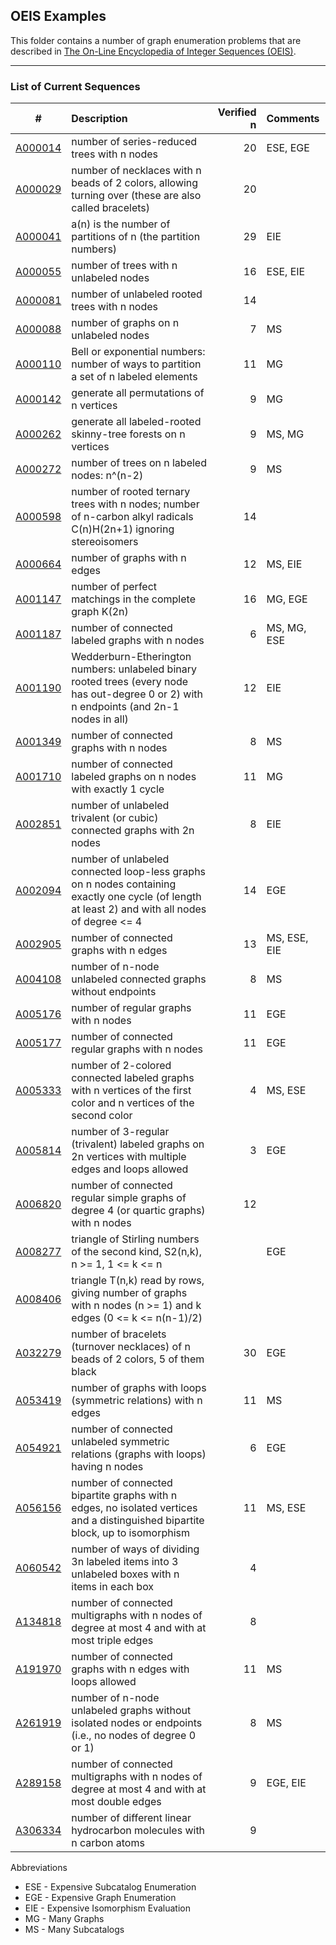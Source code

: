 ## OEIS Examples

This folder contains a number of graph enumeration problems that are described in [The On-Line Encyclopedia of Integer Sequences (OEIS)](https://oeis.org/).

---
### List of Current Sequences

| # | Description | Verified n | Comments |
|---|:---|---:|:---|
| [A000014](https://oeis.org/A000014) | number of series-reduced trees with n nodes | 20 | ESE, EGE |
| [A000029](https://oeis.org/A000029) | number of necklaces with n beads of 2 colors, allowing turning over (these are also called bracelets)  | 20 |
| [A000041](https://oeis.org/A000041) | a(n) is the number of partitions of n (the partition numbers) | 29 | EIE |
| [A000055](https://oeis.org/A000055) | number of trees with n unlabeled nodes | 16 | ESE, EIE |
| [A000081](https://oeis.org/A000081) | number of unlabeled rooted trees with n nodes | 14 |  |
| [A000088](https://oeis.org/A000088) | number of graphs on n unlabeled nodes | 7 | MS |
| [A000110](https://oeis.org/A000110) | Bell or exponential numbers: number of ways to partition a set of n labeled elements | 11 | MG |
| [A000142](https://oeis.org/A000142) | generate all permutations of n vertices | 9 | MG |
| [A000262](https://oeis.org/A000262) | generate all labeled-rooted skinny-tree forests on n vertices | 9 | MS, MG |
| [A000272](https://oeis.org/A000272) | number of trees on n labeled nodes: n^(n-2) | 9 | MS |
| [A000598](https://oeis.org/A000598) | number of rooted ternary trees with n nodes; number of n-carbon alkyl radicals C(n)H(2n+1) ignoring stereoisomers | 14 |  |
| [A000664](https://oeis.org/A000664) | number of graphs with n edges | 12 | MS, EIE
| [A001147](https://oeis.org/A001147) | number of perfect matchings in the complete graph K(2n) | 16 | MG, EGE |
| [A001187](https://oeis.org/A001187) | number of connected labeled graphs with n nodes | 6 | MS, MG, ESE |
| [A001190](https://oeis.org/A001190) | Wedderburn-Etherington numbers: unlabeled binary rooted trees (every node has out-degree 0 or 2) with n endpoints (and 2n-1 nodes in all) | 12 | EIE |
| [A001349](https://oeis.org/A001349) | number of connected graphs with n nodes | 8 | MS |
| [A001710](https://oeis.org/A001710) | number of connected labeled graphs on n nodes with exactly 1 cycle | 11 | MG
| [A002851](https://oeis.org/A002851) | number of unlabeled trivalent (or cubic) connected graphs with 2n nodes | 8 | EIE
| [A002094](https://oeis.org/A002094) | number of unlabeled connected loop-less graphs on n nodes containing exactly one cycle (of length at least 2) and with all nodes of degree <= 4 | 14 | EGE |
| [A002905](https://oeis.org/A002905) | number of connected graphs with n edges | 13 | MS, ESE, EIE |
| [A004108](https://oeis.org/A004108) | number of n-node unlabeled connected graphs without endpoints | 8 | MS |
| [A005176](https://oeis.org/A005176) | number of regular graphs with n nodes | 11 | EGE |
| [A005177](https://oeis.org/A005177) | number of connected regular graphs with n nodes | 11 | EGE |
| [A005333](https://oeis.org/A005333) | number of 2-colored connected labeled graphs with n vertices of the first color and n vertices of the second color | 4 | MS, ESE |
| [A005814](https://oeis.org/A005814) | number of 3-regular (trivalent) labeled graphs on 2n vertices with multiple edges and loops allowed | 3 | EGE |
| [A006820](https://oeis.org/A006820) | number of connected regular simple graphs of degree 4 (or quartic graphs) with n nodes | 12 |  |
| [A008277](https://oeis.org/A008277) | triangle of Stirling numbers of the second kind, S2(n,k), n >= 1, 1 <= k <= n |  | EGE |
| [A008406](https://oeis.org/A008406) | triangle T(n,k) read by rows, giving number of graphs with n nodes (n >= 1) and k edges (0 <= k <= n(n-1)/2) |  |
| [A032279](https://oeis.org/A032279) | number of bracelets (turnover necklaces) of n beads of 2 colors, 5 of them black | 30 | EGE |
| [A053419](https://oeis.org/A053419) | number of graphs with loops (symmetric relations) with n edges | 11 | MS |
| [A054921](https://oeis.org/A054921) | number of connected unlabeled symmetric relations (graphs with loops) having n nodes | 6 | EGE |
| [A056156](https://oeis.org/A056156) | number of connected bipartite graphs with n edges, no isolated vertices and a distinguished bipartite block, up to isomorphism | 11 | MS, ESE |
| [A060542](https://oeis.org/A060542) | number of ways of dividing 3n labeled items into 3 unlabeled boxes with n items in each box | 4 |  |
| [A134818](https://oeis.org/A134818) | number of connected multigraphs with n nodes of degree at most 4 and with at most triple edges | 8 |  |
| [A191970](https://oeis.org/A191970) | number of connected graphs with n edges with loops allowed | 11 | MS |
| [A261919](https://oeis.org/A261919) | number of n-node unlabeled graphs without isolated nodes or endpoints (i.e., no nodes of degree 0 or 1) | 8 | MS |
| [A289158](https://oeis.org/A289158) | number of connected multigraphs with n nodes of degree at most 4 and with at most double edges | 9 | EGE, EIE |
| [A306334](https://oeis.org/A306334) | number of different linear hydrocarbon molecules with n carbon atoms | 9 | |

Abbreviations
- ESE - Expensive Subcatalog Enumeration
- EGE - Expensive Graph Enumeration
- EIE - Expensive Isomorphism Evaluation
- MG - Many Graphs
- MS - Many Subcatalogs